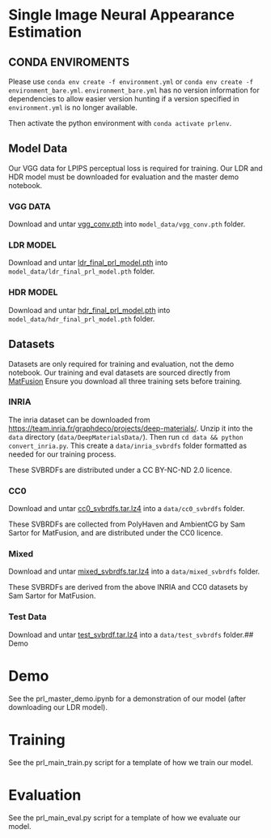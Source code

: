 # Single Image Neural Appearance Estimation

## CONDA ENVIROMENTS
Please use `conda env create -f environment.yml` or `conda env create -f environment_bare.yml`.
`environment_bare.yml` has no version information for dependencies to allow easier version hunting if a version specified in `environment.yml` is no longer available.

Then activate the python environment with `conda activate prlenv`.


## Model Data

Our VGG data for LPIPS perceptual loss is required for training.
Our LDR and HDR model must be downloaded for evaluation and the master demo notebook.

### VGG DATA

Download and untar [vgg_conv.pth](https://drive.google.com/file/d/1hW6cGkmxr1XQPDJ_61atnXwO2yBuJMTZ/view?usp=sharing) into `model_data/vgg_conv.pth` folder.

### LDR MODEL

Download and untar [ldr_final_prl_model.pth](https://drive.google.com/file/d/1tdnetJpXWmtPkjB5rNCeIahkdLaFD9pJ/view?usp=sharing) into `model_data/ldr_final_prl_model.pth` folder.


### HDR MODEL

Download and untar [hdr_final_prl_model.pth](https://drive.google.com/file/d/1RE-qpABPiLN0RTxKjR02hGAXRR1VKMUl/view?usp=sharing) into `model_data/hdr_final_prl_model.pth` folder.



## Datasets

Datasets are only required for training and evaluation, not the demo notebook.
Our training and eval datasets are sourced directly from [MatFusion](https://github.com/samsartor/matfusion)
Ensure you download all three training sets before training.

### INRIA

The inria dataset can be downloaded from https://team.inria.fr/graphdeco/projects/deep-materials/. Unzip it into the `data` directory (`data/DeepMaterialsData/`).
Then run `cd data && python convert_inria.py`. This create a `data/inria_svbrdfs` folder formatted as needed for our training process.

These SVBRDFs are distributed under a CC BY-NC-ND 2.0 licence.

### CC0

Download and untar [cc0_svbrdfs.tar.lz4](https://www.cs.wm.edu/~ppeers/publications/Sartor2023MFA/data/cc0_svbrdfs.tar.lz4) into a `data/cc0_svbrdfs` folder.

These SVBRDFs are collected from PolyHaven and AmbientCG by Sam Sartor for MatFusion, and are distributed under the CC0 licence.

### Mixed

Download and untar [mixed_svbrdfs.tar.lz4](https://www.cs.wm.edu/~ppeers/publications/Sartor2023MFA/data/mixed_svbrdfs.tar.lz4) into a `data/mixed_svbrdfs` folder.

These SVBRDFs are derived from the above INRIA and CC0 datasets by Sam Sartor for MatFusion.

### Test Data

Download and untar [test_svbrdf.tar.lz4](https://www.cs.wm.edu/~ppeers/publications/Sartor2023MFA/data/test_svbrdfs.tar.lz4) into a `data/test_svbrdfs` folder.## Demo

# Demo

See the prl_master_demo.ipynb for a demonstration of our model (after downloading our LDR model).


# Training

See the prl_main_train.py script for a template of how we train our model.

# Evaluation

See the prl_main_eval.py script for a template of how we evaluate our model.

